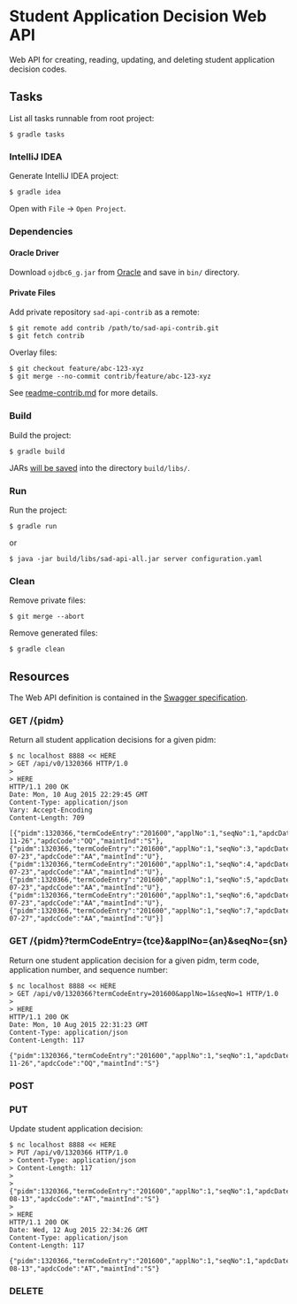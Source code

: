 # Student Application Decision Web API

Web API for creating, reading, updating, and deleting student application decision codes.


## Tasks

List all tasks runnable from root project:

    $ gradle tasks

### IntelliJ IDEA

Generate IntelliJ IDEA project:

    $ gradle idea

Open with `File` -> `Open Project`.

### Dependencies

#### Oracle Driver

Download `ojdbc6_g.jar` from [Oracle](http://www.oracle.com/technetwork/apps-tech/jdbc-112010-090769.html) and save in `bin/` directory.

#### Private Files

Add private repository `sad-api-contrib` as a remote:

    $ git remote add contrib /path/to/sad-api-contrib.git
    $ git fetch contrib

Overlay files:

    $ git checkout feature/abc-123-xyz
    $ git merge --no-commit contrib/feature/abc-123-xyz

See [readme-contrib.md](readme-contrib.md) for more details.

### Build

Build the project:

    $ gradle build

JARs [will be saved](https://github.com/johnrengelman/shadow#using-the-default-plugin-task) into the directory `build/libs/`.

### Run

Run the project:

    $ gradle run

or

    $ java -jar build/libs/sad-api-all.jar server configuration.yaml

### Clean

Remove private files:

    $ git merge --abort

Remove generated files:

    $ gradle clean

## Resources

The Web API definition is contained in the [Swagger specification](swagger.yaml).

### GET /{pidm}

Return all student application decisions for a given pidm:

    $ nc localhost 8888 << HERE
    > GET /api/v0/1320366 HTTP/1.0
    > 
    > HERE
    HTTP/1.1 200 OK
    Date: Mon, 10 Aug 2015 22:29:45 GMT
    Content-Type: application/json
    Vary: Accept-Encoding
    Content-Length: 709
    
    [{"pidm":1320366,"termCodeEntry":"201600","applNo":1,"seqNo":1,"apdcDate":"2014-11-26","apdcCode":"OQ","maintInd":"S"},{"pidm":1320366,"termCodeEntry":"201600","applNo":1,"seqNo":3,"apdcDate":"2015-07-23","apdcCode":"AA","maintInd":"U"},{"pidm":1320366,"termCodeEntry":"201600","applNo":1,"seqNo":4,"apdcDate":"2015-07-23","apdcCode":"AA","maintInd":"U"},{"pidm":1320366,"termCodeEntry":"201600","applNo":1,"seqNo":5,"apdcDate":"2015-07-23","apdcCode":"AA","maintInd":"U"},{"pidm":1320366,"termCodeEntry":"201600","applNo":1,"seqNo":6,"apdcDate":"2015-07-23","apdcCode":"AA","maintInd":"U"},{"pidm":1320366,"termCodeEntry":"201600","applNo":1,"seqNo":7,"apdcDate":"2015-07-27","apdcCode":"AA","maintInd":"U"}]

### GET /{pidm}?termCodeEntry={tce}&applNo={an}&seqNo={sn}

Return one student application decision for a given pidm, term code, application number, and sequence number:

    $ nc localhost 8888 << HERE
    > GET /api/v0/1320366?termCodeEntry=201600&applNo=1&seqNo=1 HTTP/1.0
    > 
    > HERE
    HTTP/1.1 200 OK
    Date: Mon, 10 Aug 2015 22:31:23 GMT
    Content-Type: application/json
    Content-Length: 117
    
    {"pidm":1320366,"termCodeEntry":"201600","applNo":1,"seqNo":1,"apdcDate":"2014-11-26","apdcCode":"OQ","maintInd":"S"}

### POST

### PUT

Update student application decision:

    $ nc localhost 8888 << HERE
    > PUT /api/v0/1320366 HTTP/1.0
    > Content-Type: application/json
    > Content-Length: 117
    > 
    > {"pidm":1320366,"termCodeEntry":"201600","applNo":1,"seqNo":1,"apdcDate":"2015-08-13","apdcCode":"AT","maintInd":"S"}
    > 
    > HERE
    HTTP/1.1 200 OK
    Date: Wed, 12 Aug 2015 22:34:26 GMT
    Content-Type: application/json
    Content-Length: 117
    
    {"pidm":1320366,"termCodeEntry":"201600","applNo":1,"seqNo":1,"apdcDate":"2015-08-13","apdcCode":"AT","maintInd":"S"}

### DELETE
